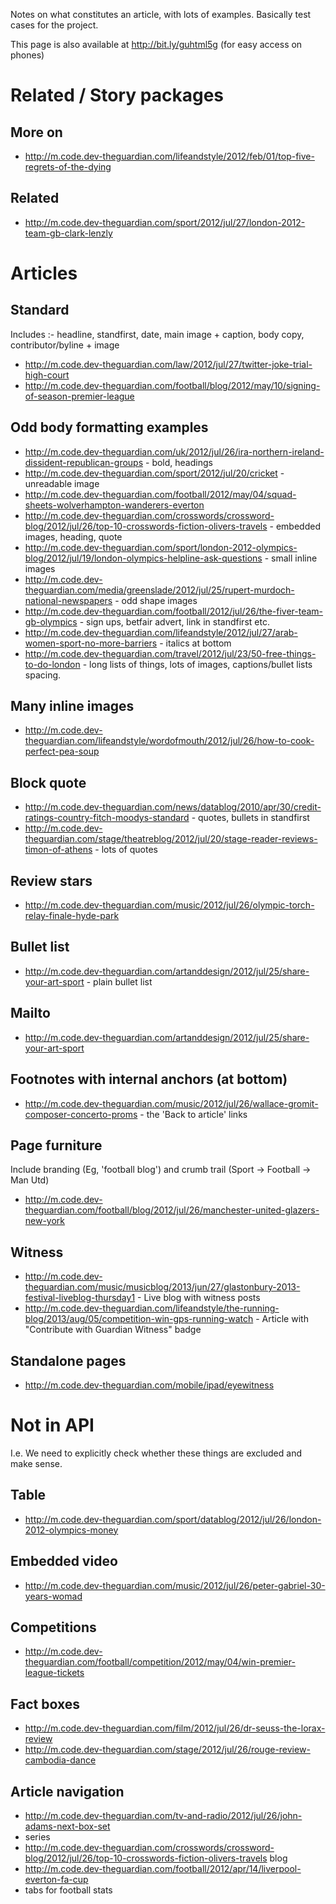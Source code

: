 Notes on what constitutes an article, with lots of examples. Basically test cases for the project.

This page is also available at http://bit.ly/guhtml5g (for easy access on phones)

# Related / Story packages

More on
-------

- http://m.code.dev-theguardian.com/lifeandstyle/2012/feb/01/top-five-regrets-of-the-dying

Related
-------

- http://m.code.dev-theguardian.com/sport/2012/jul/27/london-2012-team-gb-clark-lenzly

# Articles

Standard
--------

Includes :- headline, standfirst, date, main image + caption, body copy,
contributor/byline + image

- http://m.code.dev-theguardian.com/law/2012/jul/27/twitter-joke-trial-high-court
- http://m.code.dev-theguardian.com/football/blog/2012/may/10/signing-of-season-premier-league 

Odd body formatting examples
----------------------------

- http://m.code.dev-theguardian.com/uk/2012/jul/26/ira-northern-ireland-dissident-republican-groups - bold, headings
- http://m.code.dev-theguardian.com/sport/2012/jul/20/cricket - unreadable image
- http://m.code.dev-theguardian.com/football/2012/may/04/squad-sheets-wolverhampton-wanderers-everton
- http://m.code.dev-theguardian.com/crosswords/crossword-blog/2012/jul/26/top-10-crosswords-fiction-olivers-travels - embedded images, heading, quote
- http://m.code.dev-theguardian.com/sport/london-2012-olympics-blog/2012/jul/19/london-olympics-helpline-ask-questions - small inline images
- http://m.code.dev-theguardian.com/media/greenslade/2012/jul/25/rupert-murdoch-national-newspapers - odd shape images
- http://m.code.dev-theguardian.com/football/2012/jul/26/the-fiver-team-gb-olympics -  sign ups, betfair advert, link in standfirst etc.
- http://m.code.dev-theguardian.com/lifeandstyle/2012/jul/27/arab-women-sport-no-more-barriers - italics at bottom
- http://m.code.dev-theguardian.com/travel/2012/jul/23/50-free-things-to-do-london - long lists of things, lots of images, captions/bullet lists spacing.

Many inline images
------------------

- http://m.code.dev-theguardian.com/lifeandstyle/wordofmouth/2012/jul/26/how-to-cook-perfect-pea-soup

Block quote
-----------

- http://m.code.dev-theguardian.com/news/datablog/2010/apr/30/credit-ratings-country-fitch-moodys-standard - quotes, bullets in standfirst
- http://m.code.dev-theguardian.com/stage/theatreblog/2012/jul/20/stage-reader-reviews-timon-of-athens - lots of quotes

Review stars
------------

- http://m.code.dev-theguardian.com/music/2012/jul/26/olympic-torch-relay-finale-hyde-park

Bullet list
-----------

- http://m.code.dev-theguardian.com/artanddesign/2012/jul/25/share-your-art-sport - plain bullet list

Mailto
------

- http://m.code.dev-theguardian.com/artanddesign/2012/jul/25/share-your-art-sport

Footnotes with internal anchors (at bottom)
-------------------------------------------

- http://m.code.dev-theguardian.com/music/2012/jul/26/wallace-gromit-composer-concerto-proms - the 'Back to article' links

Page furniture
--------------

Include branding (Eg, 'football blog') and crumb trail (Sport -> Football -> Man Utd)

- http://m.code.dev-theguardian.com/football/blog/2012/jul/26/manchester-united-glazers-new-york

Witness
-------

- http://m.code.dev-theguardian.com/music/musicblog/2013/jun/27/glastonbury-2013-festival-liveblog-thursday1 - Live blog with witness posts
- http://m.code.dev-theguardian.com/lifeandstyle/the-running-blog/2013/aug/05/competition-win-gps-running-watch - Article with "Contribute with Guardian Witness" badge


Standalone pages
----------------

- http://m.code.dev-theguardian.com/mobile/ipad/eyewitness

# Not in API

I.e. We need to explicitly check whether these things are excluded and make sense.

Table
-----

- http://m.code.dev-theguardian.com/sport/datablog/2012/jul/26/london-2012-olympics-money

Embedded video
--------------

- http://m.code.dev-theguardian.com/music/2012/jul/26/peter-gabriel-30-years-womad

Competitions
------------

- http://m.code.dev-theguardian.com/football/competition/2012/may/04/win-premier-league-tickets

Fact boxes
----------

- http://m.code.dev-theguardian.com/film/2012/jul/26/dr-seuss-the-lorax-review
- http://m.code.dev-theguardian.com/stage/2012/jul/26/rouge-review-cambodia-dance

Article navigation
------------------

- http://m.code.dev-theguardian.com/tv-and-radio/2012/jul/26/john-adams-next-box-set
- series
- http://m.code.dev-theguardian.com/crosswords/crossword-blog/2012/jul/26/top-10-crosswords-fiction-olivers-travels
blog
- http://m.code.dev-theguardian.com/football/2012/apr/14/liverpool-everton-fa-cup
- tabs for football stats
